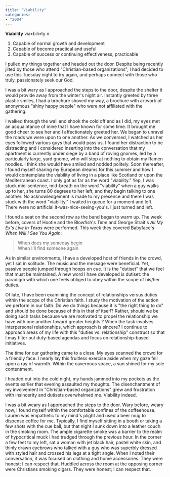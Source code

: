 ```yaml
---
title: "Viability"
categories:
- "2004"
---
```


**Viability**
via•bili•ty n.
1. Capable of normal growth and development
2. Capable of become practical and useful
3. Capable of success or continuing effectiveness; practicable

I pulled my things together and headed out the door. Despite being recently jilted by those who attend "Christian-based organizations", I had decided to use this Tuesday night to try again, and perhaps connect with those who truly, passionately seek our God.

I was a bit wary as I approached the steps to the door, despite the shelter it would provide away from the winter's night air. Instantly greeted by three plastic smiles, I had a brochure shoved my way, a brochure with artwork of anonymous "shiny happy people" who were not affiliated with the gathering.

I walked through the wall and shook the cold off and as I did, my eyes met an acquaintance of mine that I have known for some time. It brought me good cheer to see her and I affectionately greeted her. We began to unravel the roads we were upon to one another. As we conversed, I watched as her eyes followed various guys that would pass us. I found her distraction to be distracting and I considered inserting into the conversation that my apartment is currently under siege by a band of roving gnomes, led by a particularly large, yard gnome, who will stop at nothing to obtain my Ramen noodles. I think she would have smiled and nodded politely. Soon thereafter, I found myself sharing my European dreams for this summer and how I would contemplate the viability of living in a place like Scotland or upon the Mediterranean coast. I only got as far as the word "viability." Yep, I was stuck mid-sentence, mid-breath on the word "viability" when a guy walks up to her, she turns 80 degrees to her left, and they begin talking to one another. No acknowledgement is made to my presence and there I was stuck with the word "viability." I waited in queue for a moment and left. There were no artificial it-was-nice-seeing-you's. I just turned and left.

I found a seat on the second row as the band began to warm up. The week before, covers of Hootie and the Blowfish's *Time* and George Strait's *All My Ex's Live In Texas* were performed. This week they covered Babyface's *When Will I See You Again*:

> When does my someday begin    
> When I'll find someone again    

As in similar environments, I have a developed host of friends in the crowd, yet I sat in solitude. The music and the message were beneficial. Yet, passive people jumped through hoops on cue. It is the "dutiset" that we feel that must be maintained. A new word I have developed is dutiset: the paradigm with which one feels obliged to obey within the scope of his/her duties.

Of late, I have been examining the concept of relationships versus duties within the scope of the Christian faith. I study the motivation of the action we perform in our faith. Do we do things because it is "the right thing to do" and should be done because of this in that of itself? Rather, should we be doing such tasks because we are motivated to propel the relationship we have with one another toward greater heights ? When the task involves interpersonal relationships, which approach is sincere? I continue to approach areas of my life with this "duties vs. relationship" construct so that I may filter out duty-based agendas and focus on relationship-based initiatives.

The time for our gathering came to a close. My eyes scanned the crowd for a friendly face. I nearly lay this fruitless exercise aside when my gaze fell upon a ray of warmth. Within the cavernous space, a sun shined for my sole contentment.

I headed out into the cold night, my hands jammed into my pockets as the events earlier that evening assaulted my thoughts. The disenchantment of my involvement in "Christian-based organizations" grew and frustration with insincerity and dutisets overwhelmed me. Viability indeed.

I was a bit weary as I approached the steps to the door. Wary before, weary now, I found myself within the comfortable confines of the coffeehouse. Lauren was empathetic to my mind's plight and used a beer mug to dispense coffee for me. Typically, I find myself sitting in a booth or taking a few shots with the cue ball, but that night I sunk down into a leather couch in the smoking room. The ample cigarette smoke was a barrier to the realm of hypocritical muck I had trudged through the previous hour. In the corner a few feet to my left, sat a woman with jet black hair, pastel white skin, and thinly drawn eyebrows who talked with a guy who was superbly dressed with styled hair and crossed his legs at a tight angle. When I noted their conversation, it was focused on clothing and home accessories. They were honest; I can respect that. Huddled across the room at the opposing corner were Christians smoking cigars. They were honest; I can respect that.